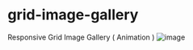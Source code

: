 # grid-image-gallery
Responsive Grid Image Gallery ( Animation )
![image](https://github.com/nabinjana-dsc/grid-image-gallery/assets/120771456/eb0c5da4-3363-4b17-b0a8-cd18bb45ece5)
